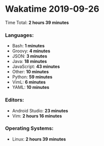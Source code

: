 # Wakatime 2019-09-26

Time Total: **2 hours 39 minutes**

### Languages:
- Bash: **1 minutes** 
- Groovy: **4 minutes** 
- JSON: **3 minutes** 
- Java: **18 minutes** 
- JavaScript: **43 minutes** 
- Other: **10 minutes** 
- Python: **59 minutes** 
- VimL: **6 minutes** 
- YAML: **10 minutes** 

### Editors:
- Android Studio: **23 minutes** 
- Vim: **2 hours 16 minutes** 

### Operating Systems:
- Linux: **2 hours 39 minutes** 

